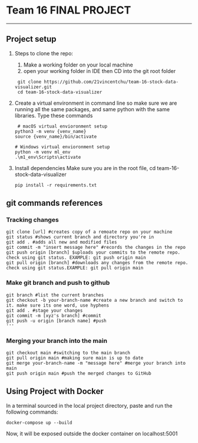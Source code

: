 # Team 16 FINAL PROJECT


____________________________________________________________________________________________________________________________
## Project setup

1. Steps to clone the repo:
   
    1. Make a working folder on your local machine
    2. open your working folder in IDE then CD into the git root folder
       
   ```
    git clone https://github.com/21vincentchu/team-16-stock-data-visualizer.git
    cd team-16-stock-data-visualizer
   ``` 

3. Create a virtual environment in command line so make sure we are running all the same packages, and same python with the same libraries. Type these commands
   ```
    # macOS virtual envioronment setup
   python3 -m venv {venv_name}
   source {venv_name}/bin/activate
   
   # Windows virtual envioronment setup
   python -m venv ml_env
   .\m1_env\Scripts\activate
   ```

8. Install dependencies
    Make sure you are in the root file, cd team-16-stock-data-visualizer 
    ```
    pip install -r requirements.txt
    ```


    
## git commands references
### Tracking changes 
```
git clone [url] #creates copy of a remoate repo on your machine
git status #shows current branch and directory you're in
git add . #adds all new and modified files
git commit -m "insert message here" #records the changes in the repo
git push origin [branch] $uploads your commits to the remote repo. check using git status. EXAMPLE: git push origin main
git pull origin [branch] #downloads any changes from the remote repo. check using git status.EXAMPLE: git pull origin main

```

### Make git branch and push to github
```
git branch #list the current branches
git checkout -b your-branch-name #create a new branch and switch to it. make sure its one word, use hyphens
git add . #stage your changes
git commit -m [xyz's branch] #commit
git push -u origin [branch name] #push
'''
```

### Merging your branch into the main
```
git checkout main #switching to the main branch
git pull origin main #making sure main is up to date
git merge your-branch-name -m "message here" #merge your branch into main
git push origin main #push the merged changes to GitHub

```

## Using Project with Docker

In a terminal sourced in the local project directory, paste and run the following commands:
```
docker-compose up --build
```
Now, it will be exposed outside the docker container on localhost:5001

